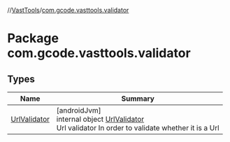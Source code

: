 //[VastTools](../../index.md)/[com.gcode.vasttools.validator](index.md)

# Package com.gcode.vasttools.validator

## Types

| Name | Summary |
|---|---|
| [UrlValidator](-url-validator/index.md) | [androidJvm]<br>internal object [UrlValidator](-url-validator/index.md)<br>Url validator In order to validate whether it is a Url |
